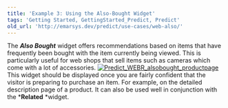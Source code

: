 ```yaml
---
title: 'Example 3: Using the Also-Bought Widget'
tags: 'Getting Started, GettingStarted_Predict, Predict'
old_url: 'http://emarsys.dev/predict/use-cases/web-also/'
---
```


The ***Also Bought*** widget offers recommendations based on items that have frequently been bought with the item currently being viewed. This is particularly useful for web shops that sell items such as cameras which come with a lot of accessories. [![Predict_WEBR_alsobought_productpage](/assets/images/Predict_WEBR_alsobought_productpage-250x300.png)](/assets/images/Predict_WEBR_alsobought_productpage.png) This widget should be displayed once you are fairly confident that the visitor is preparing to purchase an item. For example, on the detailed description page of a product. It can also be used well in conjunction with the ***Related** *widget.